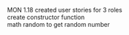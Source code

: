 MON 1.18
created user stories for 3 roles<br>
create constructor function<br>
math random to get random number<br>
